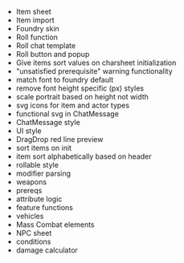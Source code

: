 - Item sheet
- Item import
- Foundry skin
- Roll function
- Roll chat template
- Roll button and popup
- Give items sort values on charsheet initialization
- "unsatisfied prerequisite" warning functionality
- match font to foundry default
- remove font height specific (px) styles
- scale portrait based on height not width
- svg icons for item and actor types
- functional svg in ChatMessage
- ChatMessage style
- UI style
- DragDrop red line preview
- sort items on init
- item sort alphabetically based on header
- rollable style
- modifier parsing
- weapons
- prereqs
- attribute logic
- feature functions
- vehicles
- Mass Combat elements
- NPC sheet
- conditions
- damage calculator
